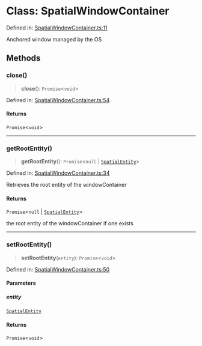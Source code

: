 # Class: SpatialWindowContainer

Defined in: [SpatialWindowContainer.ts:11](https://github.com/webspatial/webspatial-sdk/blob/4b99b8c118df67a102dd2d333c40fa2b5e426143/core/src/core/SpatialWindowContainer.ts#L11)

Anchored window managed by the OS

## Methods

### close()

> **close**(): `Promise`\<`void`\>

Defined in: [SpatialWindowContainer.ts:54](https://github.com/webspatial/webspatial-sdk/blob/4b99b8c118df67a102dd2d333c40fa2b5e426143/core/src/core/SpatialWindowContainer.ts#L54)

#### Returns

`Promise`\<`void`\>

***

### getRootEntity()

> **getRootEntity**(): `Promise`\<`null` \| [`SpatialEntity`](SpatialEntity.md)\>

Defined in: [SpatialWindowContainer.ts:34](https://github.com/webspatial/webspatial-sdk/blob/4b99b8c118df67a102dd2d333c40fa2b5e426143/core/src/core/SpatialWindowContainer.ts#L34)

Retrieves the root entity of the windowContainer

#### Returns

`Promise`\<`null` \| [`SpatialEntity`](SpatialEntity.md)\>

the root entity of the windowContainer if one exists

***

### setRootEntity()

> **setRootEntity**(`entity`): `Promise`\<`void`\>

Defined in: [SpatialWindowContainer.ts:50](https://github.com/webspatial/webspatial-sdk/blob/4b99b8c118df67a102dd2d333c40fa2b5e426143/core/src/core/SpatialWindowContainer.ts#L50)

#### Parameters

##### entity

[`SpatialEntity`](SpatialEntity.md)

#### Returns

`Promise`\<`void`\>
